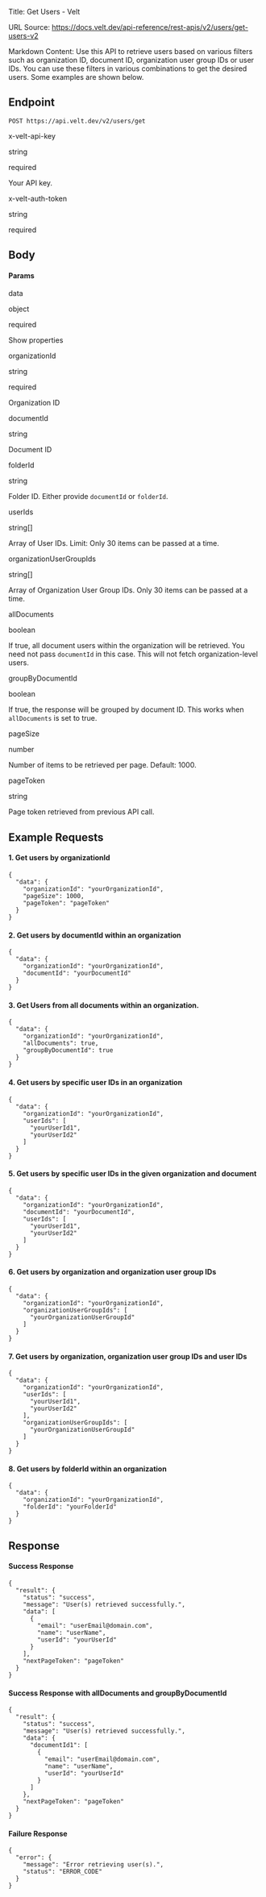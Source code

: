Title: Get Users - Velt

URL Source: https://docs.velt.dev/api-reference/rest-apis/v2/users/get-users-v2

Markdown Content:
Use this API to retrieve users based on various filters such as organization ID, document ID, organization user group IDs or user IDs. You can use these filters in various combinations to get the desired users. Some examples are shown below.

Endpoint
--------

`POST https://api.velt.dev/v2/users/get`

x-velt-api-key

string

required

Your API key.

x-velt-auth-token

string

required

Body
----

#### **Params**

data

object

required

Show properties

organizationId

string

required

Organization ID

documentId

string

Document ID

folderId

string

Folder ID. Either provide `documentId` or `folderId`.

userIds

string[]

Array of User IDs. Limit: Only 30 items can be passed at a time.

organizationUserGroupIds

string[]

Array of Organization User Group IDs. Only 30 items can be passed at a time.

allDocuments

boolean

If true, all document users within the organization will be retrieved. You need not pass `documentId` in this case. This will not fetch organization-level users.

groupByDocumentId

boolean

If true, the response will be grouped by document ID. This works when `allDocuments` is set to true.

pageSize

number

Number of items to be retrieved per page. Default: 1000.

pageToken

string

Page token retrieved from previous API call.

**Example Requests**
--------------------

#### 1. Get users by organizationId

```
{
  "data": {
    "organizationId": "yourOrganizationId",
    "pageSize": 1000,
    "pageToken": "pageToken"
  }
}
```

#### 2. Get users by documentId within an organization

```
{
  "data": {
    "organizationId": "yourOrganizationId",
    "documentId": "yourDocumentId"
  }
}
```

#### 3. Get Users from all documents within an organization.

```
{
  "data": {
    "organizationId": "yourOrganizationId",
    "allDocuments": true,
    "groupByDocumentId": true
  }
}
```

#### 4. Get users by specific user IDs in an organization

```
{
  "data": {
    "organizationId": "yourOrganizationId",
    "userIds": [
      "yourUserId1",
      "yourUserId2"
    ]
  }
}
```

#### 5. Get users by specific user IDs in the given organization and document

```
{
  "data": {
    "organizationId": "yourOrganizationId",
    "documentId": "yourDocumentId",
    "userIds": [
      "yourUserId1",
      "yourUserId2"
    ]
  }
}
```

#### 6. Get users by organization and organization user group IDs

```
{
  "data": {
    "organizationId": "yourOrganizationId",
    "organizationUserGroupIds": [
      "yourOrganizationUserGroupId"
    ]
  }
}
```

#### 7. Get users by organization, organization user group IDs and user IDs

```
{
  "data": {
    "organizationId": "yourOrganizationId",
    "userIds": [
      "yourUserId1",
      "yourUserId2"
    ],
    "organizationUserGroupIds": [
      "yourOrganizationUserGroupId"
    ]
  }
}
```

#### 8. Get users by folderId within an organization

```
{
  "data": {
    "organizationId": "yourOrganizationId",
    "folderId": "yourFolderId"
  }
}
```

Response
--------

#### Success Response

```
{
  "result": {
    "status": "success",
    "message": "User(s) retrieved successfully.",
    "data": [
      {
        "email": "userEmail@domain.com",
        "name": "userName",
        "userId": "yourUserId"
      }
    ],
    "nextPageToken": "pageToken"
  }
}
```

#### Success Response with allDocuments and groupByDocumentId

```
{
  "result": {
    "status": "success",
    "message": "User(s) retrieved successfully.",
    "data": {
      "documentId1": [
        {
          "email": "userEmail@domain.com",
          "name": "userName",
          "userId": "yourUserId"
        }
      ]
    },
    "nextPageToken": "pageToken"
  }
}
```

#### Failure Response

```
{
  "error": {
    "message": "Error retrieving user(s).",
    "status": "ERROR_CODE"
  }
}
```
